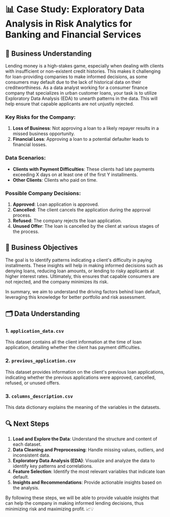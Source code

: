 # 📊 Case Study: Exploratory Data Analysis in Risk Analytics for Banking and Financial Services

## 🏦 Business Understanding

Lending money is a high-stakes game, especially when dealing with clients with insufficient or non-existent credit histories. This makes it challenging for loan-providing companies to make informed decisions, as some consumers may default due to the lack of historical data on their creditworthiness. As a data analyst working for a consumer finance company that specializes in urban customer loans, your task is to utilize Exploratory Data Analysis (EDA) to unearth patterns in the data. This will help ensure that capable applicants are not unjustly rejected.

### Key Risks for the Company:
1. **Loss of Business**: Not approving a loan to a likely repayer results in a missed business opportunity.
2. **Financial Loss**: Approving a loan to a potential defaulter leads to financial losses.

### Data Scenarios:
- **Clients with Payment Difficulties**: These clients had late payments exceeding X days on at least one of the first Y installments.
- **Other Clients**: Clients who paid on time.

### Possible Company Decisions:
1. **Approved**: Loan application is approved.
2. **Cancelled**: The client cancels the application during the approval process.
3. **Refused**: The company rejects the loan application.
4. **Unused Offer**: The loan is cancelled by the client at various stages of the process.

## 🎯 Business Objectives

The goal is to identify patterns indicating a client's difficulty in paying installments. These insights will help in making informed decisions such as denying loans, reducing loan amounts, or lending to risky applicants at higher interest rates. Ultimately, this ensures that capable consumers are not rejected, and the company minimizes its risk.

In summary, we aim to understand the driving factors behind loan default, leveraging this knowledge for better portfolio and risk assessment.

## 🗂️ Data Understanding

### 1. `application_data.csv`
This dataset contains all the client information at the time of loan application, detailing whether the client has payment difficulties.

### 2. `previous_application.csv`
This dataset provides information on the client's previous loan applications, indicating whether the previous applications were approved, cancelled, refused, or unused offers.

### 3. `columns_description.csv`
This data dictionary explains the meaning of the variables in the datasets.

## 🔍 Next Steps

1. **Load and Explore the Data**: Understand the structure and content of each dataset.
2. **Data Cleaning and Preprocessing**: Handle missing values, outliers, and inconsistent data.
3. **Exploratory Data Analysis (EDA)**: Visualize and analyze the data to identify key patterns and correlations.
4. **Feature Selection**: Identify the most relevant variables that indicate loan default.
5. **Insights and Recommendations**: Provide actionable insights based on the analysis.

By following these steps, we will be able to provide valuable insights that can help the company in making informed lending decisions, thus minimizing risk and maximizing profit. 📈💡
 
